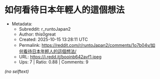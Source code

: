# 如何看待日本年輕人的這個想法

- Metadata:
  - Subreddit: r_runtoJapan2
  - Author: this0great
  - Created: 2025-10-15 13:28:11 UTC
  - Permalink: https://reddit.com/r/runtoJapan2/comments/1o7b04v/如何看待日本年輕人的這個想法/
  - URL: https://i.redd.it/booinb642avf1.jpeg
  - Ups: 7 | Ratio: 0.88 | Comments: 9

_(no selftext)_
